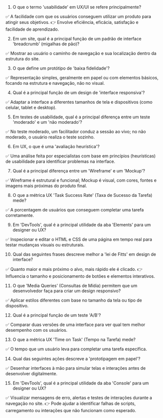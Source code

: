 1. O que o termo 'usabilidade' em UX/UI se refere principalmente?

✅ A facilidade com que os usuários conseguem utilizar um produto para atingir seus objetivos.
👉 Envolve eficiência, eficácia, satisfação e facilidade de aprendizado.

2. Em um site, qual é a principal função de um padrão de interface 'breadcrumb' (migalhas de pão)?

✅ Mostrar ao usuário o caminho de navegação e sua localização dentro da estrutura do site.

3. O que define um protótipo de 'baixa fidelidade'?

✅ Representação simples, geralmente em papel ou com elementos básicos, focando na estrutura e navegação, não no visual.

4. Qual é a principal função de um design de 'interface responsiva'?

✅ Adaptar a interface a diferentes tamanhos de tela e dispositivos (como celular, tablet e desktop).

5. Em testes de usabilidade, qual é a principal diferença entre um teste 'moderado' e um 'não moderado'?

✅ No teste moderado, um facilitador conduz a sessão ao vivo; no não moderado, o usuário realiza o teste sozinho.

6. Em UX, o que é uma 'avaliação heurística'?

✅ Uma análise feita por especialistas com base em princípios (heurísticas) de usabilidade para identificar problemas na interface.

7. Qual é a principal diferença entre um 'Wireframe' e um 'Mockup'?

✅ Wireframe é estrutural e funcional; Mockup é visual, com cores, fontes e imagens mais próximas do produto final.

8. O que a métrica UX 'Task Success Rate' (Taxa de Sucesso da Tarefa) mede?

✅ A porcentagem de usuários que conseguem completar uma tarefa corretamente.

9. Em 'DevTools', qual é a principal utilidade da aba 'Elements' para um designer ou UX?

✅ Inspecionar e editar o HTML e CSS de uma página em tempo real para testar mudanças visuais ou estruturais.

10. Qual das seguintes frases descreve melhor a 'lei de Fitts' em design de interface?

✅ Quanto maior e mais próximo o alvo, mais rápido ele é clicado.
👉 Influencia o tamanho e posicionamento de botões e elementos interativos.

11. O que 'Media Queries' (Consultas de Mídia) permitem que um desenvolvedor faça para criar um design responsivo?

✅ Aplicar estilos diferentes com base no tamanho da tela ou tipo de dispositivo.

12. Qual é a principal função de um teste 'A/B'?

✅ Comparar duas versões de uma interface para ver qual tem melhor desempenho com os usuários.

13. O que a métrica UX 'Time on Task' (Tempo na Tarefa) mede?

✅ O tempo que um usuário leva para completar uma tarefa específica.

14. Qual das seguintes ações descreve a 'prototipagem em papel'?

✅ Desenhar interfaces à mão para simular telas e interações antes de desenvolver digitalmente.

15. Em 'DevTools', qual é a principal utilidade da aba 'Console' para um designer ou UX?

✅ Visualizar mensagens de erro, alertas e testes de interações durante a navegação no site.
👉 Pode ajudar a identificar falhas de scripts, carregamento ou interações que não funcionam como esperado.
